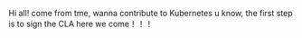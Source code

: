 Hi all!
come from tme, wanna contribute to Kubernetes
u know, the first step is to sign the CLA 
here we come！！！